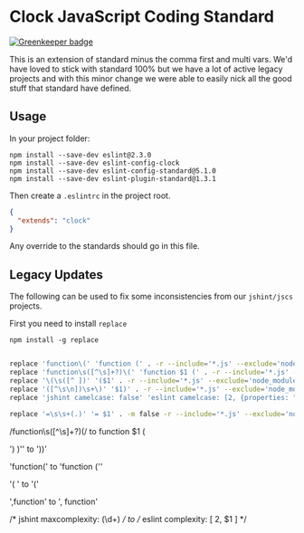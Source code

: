 # Clock JavaScript Coding Standard

[![Greenkeeper badge](https://badges.greenkeeper.io/clocklimited/eslint-config-clock.svg)](https://greenkeeper.io/)

This is an extension of standard minus the comma first and multi vars. We'd have
loved to stick with standard 100% but we have a lot of active legacy projects
and with this minor change we were able to easily nick all the good stuff that
standard have defined.

## Usage

In your project folder:

```
npm install --save-dev eslint@2.3.0
npm install --save-dev eslint-config-clock
npm install --save-dev eslint-config-standard@5.1.0
npm install --save-dev eslint-plugin-standard@1.3.1
```

Then create a `.eslintrc` in the project root.

```json
{
  "extends": "clock"
}
```

Any override to the standards should go in this file.

## Legacy Updates

The following can be used to fix some inconsistencies from our `jshint/jscs`
projects. 

First you need to install `replace`

```
npm install -g replace
```

```sh

replace 'function\(' 'function (' . -r --include='*.js' --exclude='node_modules,vendor'
replace 'function\s([^\s]+?)\(' 'function $1 (' . -r --include='*.js' --exclude='node_modules,vendor'
replace '\(\s([^ ])' '($1' . -r --include='*.js' --exclude='node_modules,vendor'
replace '([^\s\n])\s+\)' '$1)' . -r --include='*.js' --exclude='node_modules,vendor'
replace 'jshint camelcase: false' 'eslint camelcase: [2, {properties: "never"}]' . -r --include='*.js' --exclude='node_modules,vendor'
 
replace '=\s\s+(.)' '= $1' . -m false -r --include='*.js' --exclude='node_modules,vendor'

```
/function\s([^\s]+?)\(/ to function $1 (

') )'' to '))'

'function(' to 'function (''

'( ' to '('

',function' to ', function'

\/\* jshint maxcomplexity: (\d+) */ to /* eslint complexity: [ 2, $1 ] */
```
